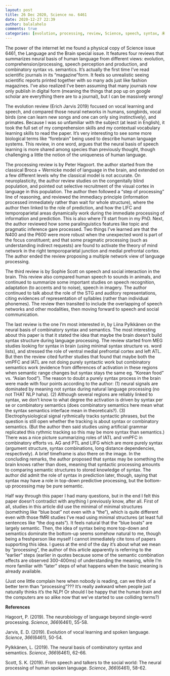 ```yaml
---
layout: post
title: 26 Dec 2020, Science no. 6461
date: 2020-12-27 22:39
author: balalahelo
comments: true
categories: [evolution, processing, review, Science, speech, syntax, 未分类]
---
```

<!-- wp:paragraph -->
<p>The power of the internet let me found a physical copy of Science issue 6461, the Language and the Brain special issue. It features four reviews that summarizes neural basis of human language from different views: evolution, comprehension/processing, speech perception and production, and combinatory syntax vs. semantics. It’s actually the first time I’ve read scientific journals in its “magazine”form. It feels so unrealistic seeing scientific reports printed together with so many ads just like fashion magazines. I’ve also realized I’ve been assuming that many journals now only publish in digital form (meaning the things that pop up on google scholar are everything there are to a journal), but I can be massively wrong!</p>
<!-- /wp:paragraph -->

<!-- wp:paragraph -->
<p>The evolution review (Erich Jarvis 2019) focused on vocal learning and speech, and compared those neural networks in humans, songbirds, vocal birds (one can learn new songs and one can only sing instinctively), and primates. Because I was so unfamiliar with the subject (at least in English), it took the full set of my comprehension skills and my contextual vocabulary learning skills to read the paper. It’s very interesting to see some more biological terms like “forebrain” being used to describe human language systems. This review, in one word, argues that the neural basis of speech learning is more shared among species than previously thought, though challenging a little the notion of the uniqueness of human language.</p>
<!-- /wp:paragraph -->

<!-- wp:paragraph -->
<p>The processing review is by Peter Hagoort. the author started from the classical Broca + Wernicke model of language in the brain, and extended on a few different levels why the classical model is not accurate. On neuroplasticity, the author review studies on the congenitally blind population, and pointed out selective recruitment of the visual cortex in language in this population. The author then followed a “step of processing” line of reasoning, and reviewed the immediacy principle (information processed immediately rather than wait for whole structure), where the author then linked to the role of prediction, and how the LIFC and temporoparietal areas dynamically work during the immediate processing of information and prediction. This is also where I’ll start from in my PhD. Next, the author reviewed how some paralinguistics features like topic and pragmatic inference  gare processed. Two things I’ve learned are that the N400 and the P600 were more robust when the unexpected word is part of the focus constituent; and that some pragmatic processing (such as understanding indirect requests) are found to activate the theory of mind network in the right temporoparietal junction and medial prefrontal cortex. The author ended the review proposing a multiple network view of language processing.</p>
<!-- /wp:paragraph -->

<!-- wp:paragraph -->
<p>The third review is by Sophie Scott on speech and social interaction in the brain. This review also compared human speech to sounds in animals, and continued to summarize some important studies on speech recognition, adaptation (to accents and to noise), speech in imagery. The author continued to talk about the role of the STG and auditory representations, citing evidences of representation of syllables (rather than individual phonemes). The review then transited to include the overlapping of speech networks and other modalities, then moving forward to speech and social communication.</p>
<!-- /wp:paragraph -->

<!-- wp:paragraph -->
<p>The last review is the one I’m most interested in, by Liina Pylkkänen on the neural basis of combinatory syntax and semantics. The most interesting about this paper is that it stated the idea that maybe the brain doesn’t build syntax structure during language processing. The review started from MEG studies looking for syntax in brain (using minimal syntax structure vs. word lists), and stressed the role of ventral medial prefrontal cortex and left ATL. But then the review cited further studies that found that maybe both the vmPFC and lATL are not doing purely syntactic work but combinatory semantics work (evidence from differences of activation in these regions when semantic range changes but syntax stays the same eg. “Korean food” vs. “Asian food”). The reason to doubt a purely syntax process in the brain were made with four points according to the author: (1) neural signals are dominated by meaning not syntax during natural language processing (no not THAT NLP haha). (2) Although several regions are reliably linked to syntax, we don’t know to what degree the activation is driven by syntax per se or combinatory semantics (does combinatory<strong> </strong>semantics here mean what the syntax semantics interface mean in theoreticals?). (3) Electrophysiological signal rythmically tracks syntactic phrases, but the question is still open whether the tracking is about syntax or combinatory semantics. (But the author then said studies using artificial grammar replicated this rythmic tracking so this may be more syntax than semantics.)   There was a nice picture summarizing roles of lATL and vmPFC in combinatory efforts vs. AG and PTL and LIFG which are more purely syntax (argument structure, syntax combinations, long distance dependencies, respectively). A brief timeframe is also there on the image. In the concluding remarks, the author proposed that syntax may be something the brain knows rather than does, meaning that syntactic processing amounts to comparing semantic structures to stored knowledge of syntax. The author did admit the role of syntax in prediction later, though, saying that syntax may have a role in top-down predictive processing, but the bottom-up processing may be pure semantic.</p>
<!-- /wp:paragraph -->

<!-- wp:paragraph -->
<p>Half way through this paper I had many questions, but in the end I felt this paper doesn’t contradict with anything I previously know, after all. First of all, studies in this article did use the minimal of minimal structures (something like “blue boat” not even with a “the”), which is quite different even with those fMRI studies I’ve read using minimal structures (at least full sentences like “the dog eats”). It feels natural that the “blue boats” are largely semantic. Then, the idea of syntax being more top-down and semantics dominate the bottom-up seems somehow natural to me, though being a freshperson like myself I cannot immediately cite tons of papers supporting this idea. I guess at the end of the day it’s about what we mean by “processing”, the author of this article apparently is referring to the “earlier” steps (earlier in quotes because some of the semantic combination effects are observed 300-400ms) of understanding the meaning, while I’m more familiar with “later” steps of what happens when the basic meaning is already available.</p>
<!-- /wp:paragraph -->

<!-- wp:paragraph -->
<p>(Just one little complain here when nobody is reading, can we think of a better term than “processing”??? It’s really awkward when people just naturally thinks it’s the NLP! Or should I be happy that the human brain and the computers are so alike now that we’ve started to use colliding terms?)</p>
<!-- /wp:paragraph -->

<!-- wp:paragraph -->
<p><strong>References </strong></p>
<!-- /wp:paragraph -->

<!-- wp:paragraph -->
<p>Hagoort, P. (2019). The neurobiology of language beyond single-word processing. <em>Science</em>, <em>366</em>(6461), 55-58.</p>
<!-- /wp:paragraph -->

<!-- wp:paragraph -->
<p>Jarvis, E. D. (2019). Evolution of vocal learning and spoken language. <em>Science</em>, <em>366</em>(6461), 50-54.</p>
<!-- /wp:paragraph -->

<!-- wp:paragraph -->
<p>Pylkkänen, L. (2019). The neural basis of combinatory syntax and semantics. <em>Science</em>, <em>366</em>(6461), 62-66.</p>
<!-- /wp:paragraph -->

<!-- wp:paragraph -->
<p>Scott, S. K. (2019). From speech and talkers to the social world: The neural processing of human spoken language. <em>Science</em>, <em>366</em>(6461), 58-62.</p>
<!-- /wp:paragraph -->
